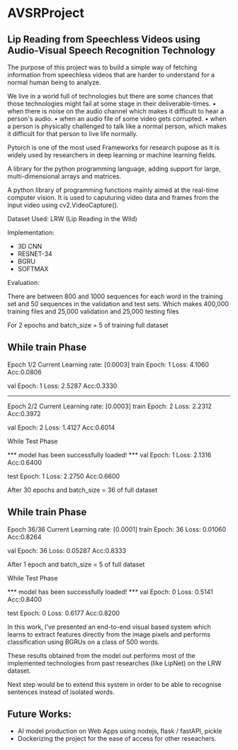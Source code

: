 # AVSRProject

## Lip Reading from Speechless Videos using Audio-Visual Speech Recognition Technology

The purpose of this project was to build a simple way of fetching information from speechless videos that are harder to understand for a normal human being to analyze.

We live in a world full of technologies but there are some chances that those technologies
might fail at some stage in their deliverable-times.
	• when there is noise on the audio channel which makes it difficult to hear a person's 	audio.
	• when an audio file of some video gets corrupted.
	• when a person is physically challenged to talk like a normal person, which makes it difficult for that person to live life normally.

Pytorch is one of the most used Frameworks for research pupose as it is widely used by researchers in deep learning or machine learning fields.

A library for the python programming language, adding support for large, multi-dimensional arrays and matrices.

A python library of programming functions mainly aimed at the real-time computer vision. It is used to caputuring video data and frames from the  input video using cv2.VideoCapture().


Dataset Used:
LRW (Lip Reading in the Wild)



Implementation:
- 3D CNN
- RESNET-34
- BGRU
- SOFTMAX


Evaluation:

There are between 800 and 1000 sequences for each word in the training set and 50 sequences in the validation and test sets.
Which makes 400,000 training files and 25,000 validation and 25,000 testing files



For 2 epochs and batch_size = 5 of training full dataset

While train Phase
----------
Epoch 1/2
Current Learning rate: [0.0003]
train Epoch:	 1	Loss: 4.1060	Acc:0.0806

val Epoch:	 1	Loss: 2.5287	Acc:0.3330

----------
Epoch 2/2
Current Learning rate: [0.0003]
train Epoch:	 2	Loss: 2.2312	Acc:0.3972

val Epoch:	 2	Loss: 1.4127	Acc:0.6014


While Test Phase

*** model has been successfully loaded! ***
val Epoch:	 1	Loss: 2.1316	Acc:0.6400

test Epoch:	 1	Loss: 2.2750    Acc:0.6600




After 30 epochs and batch_size = 36 of full dataset

While train Phase
----------
Epoch 36/36
Current Learning rate: [0.0001]
train Epoch:	 36	Loss: 0.01060	Acc:0.8264

val Epoch:	 36	Loss: 0.05287	Acc:0.8333


After 1 epoch and batch_size = 5 of full dataset

While Test Phase

*** model has been successfully loaded! ***
val Epoch:	 0	Loss: 0.5141	Acc:0.8400

test Epoch:	 0	Loss: 0.6177	Acc:0.8200




In this work, I’ve presented an end-to-end visual based system which learns to extract features directly from the image pixels and performs classification using BGRUs on a class of 500 words. 

These results obtained from the model out performs most of the implemented technologies from past researches (like LipNet) on the LRW dataset. 

Next step would be to extend this system in order to be able to recognise sentences instead of isolated words. 



## Future Works:
- AI model production on Web Apps using nodejs, flask / fastAPI, pickle
- Dockerizing the project for the ease of access for other reseachers.